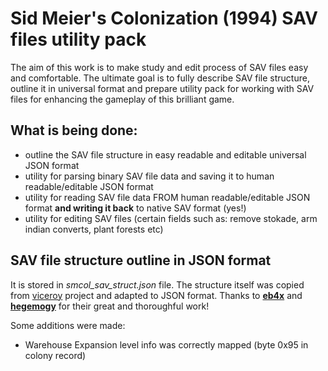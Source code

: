 # Sid Meier's Colonization (1994) SAV files utility pack

The aim of this work is to make study and edit process of SAV files easy and comfortable. The ultimate goal is to fully describe SAV file structure, outline it in universal format and prepare utility pack for working with SAV files for enhancing the gameplay of this brilliant game.

## What is being done:
- outline the SAV file structure in easy readable and editable universal JSON format
- utility for parsing binary SAV file data and saving it to human readable/editable JSON format
- utility for reading SAV file data FROM human readable/editable JSON format **and writing it back** to native SAV format (yes!)
- utility for editing SAV files (certain fields such as: remove stokade, arm indian converts, plant forests etc)

## SAV file structure outline in JSON format
It is stored in _smcol_sav_struct.json_ file. The structure itself was copied from [viceroy](https://github.com/hegemogy/viceroy) project and adapted to JSON format. Thanks to [**eb4x**](https://github.com/eb4x) and [**hegemogy**](https://github.com/hegemogy) for their great and thoroughful work!

Some additions were made:
- Warehouse Expansion level info was correctly mapped (byte 0x95 in colony record)
